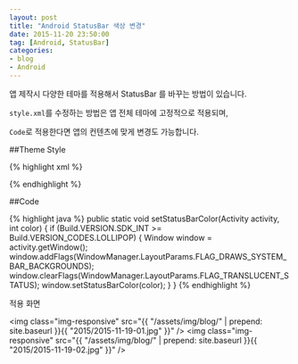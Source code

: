 ```yaml
---
layout: post
title: "Android StatusBar 색상 변경"
date: 2015-11-20 23:50:00
tag: [Android, StatusBar]
categories:
- blog
- Android
---
```


<!--more-->

앱 제작시 다양한 테마를 적용해서 StatusBar 를 바꾸는 방법이 있습니다.

`style.xml`를 수정하는 방법은 앱 전체 테마에 고정적으로 적용되며,

`Code`로 적용한다면 앱의 컨텐츠에 맞게 변경도 가능합니다.

##Theme Style

{% highlight xml %}
<style name="AppTheme" parent="Theme.AppCompat.Light.DarkActionBar">
	<item name="colorPrimaryDark">@color/colorPrimaryDark</item>
</style>
{% endhighlight %}

##Code

{% highlight java %}
public static void setStatusBarColor(Activity activity, int color) {
	if (Build.VERSION.SDK_INT >= Build.VERSION_CODES.LOLLIPOP) {
		Window window = activity.getWindow();
		window.addFlags(WindowManager.LayoutParams.FLAG_DRAWS_SYSTEM_BAR_BACKGROUNDS);
		window.clearFlags(WindowManager.LayoutParams.FLAG_TRANSLUCENT_STATUS);
		window.setStatusBarColor(color);
	}
}
{% endhighlight %}

적용 화면

<img class="img-responsive" src="{{ "/assets/img/blog/" | prepend: site.baseurl }}{{ "2015/2015-11-19-01.jpg" }}" />
<img class="img-responsive" src="{{ "/assets/img/blog/" | prepend: site.baseurl }}{{ "2015/2015-11-19-02.jpg" }}" />
